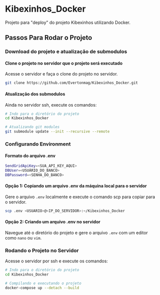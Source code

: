 # Kibexinhos_Docker

Projeto para "deploy" do projeto Kibexinhos utilizando Docker.

## Passos Para Rodar o Projeto

### Download do projeto e atualização de submodulos

#### Clone o projeto no servidor que o projeto será executado

Acesse o servidor e faça o clone do projeto no servidor.

```bash
git clone https://github.com/Evertonmag/Kibexinhos_Docker.git
```

#### Atualização dos submodulos

Ainda no servidor ssh, execute os comandos:

```bash
# Indo para o diretório do projeto
cd Kibexinhos_Docker

# Atualizando git modules
git submodule update --init --recursive --remote
```

### Configurando Environment

#### Formato do arquivo .env

```bash
SendGridApiKey=<SUA_API_KEY_AQUI>
DBUser=<USUÁRIO_DO_BANCO>
DBPassword=<SENHA_DO_BANCO>

```

#### Opção 1: Copiando um arquivo .env da máquina local para o servidor

Gere o arquivo `.env` localmente e execute o comando scp para copiar para o servidor.

```bash
scp .env <USUARIO>@<IP_DO_SERVIDOR>:~/Kibexinhos_Docker
```

#### Opção 2: Criando um arquivo .env no servidor

Navegue até o diretório do projeto e gere o arquivo `.env` com um editor como `nano` ou `vim`.

### Rodando o Projeto no Servidor

Acesse o servidor por ssh e execute os comandos:

```bash
# Indo para o diretório do projeto
cd Kibexinhos_Docker

# Compilando e executando o projeto
docker-compose up --detach --build
```
